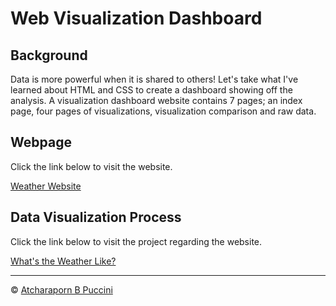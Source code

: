 # Web Visualization Dashboard

## Background

Data is more powerful when it is shared to others! Let's take what I've learned about HTML and CSS to create a dashboard showing off the analysis. A visualization dashboard website contains 7 pages; an index page, four pages of visualizations, visualization comparison and raw data.

## Webpage

Click the link below to visit the website.

<a href="https://abpuccini.github.io/web-design-challenge/" target="_blank">Weather Website</a>


## Data Visualization Process

Click the link below to visit the project regarding the website.

<a href="https://github.com/abpuccini/python-api-challenge" target="_blank">What's the Weather Like?</a>

---
© <a href="https://www.linkedin.com/in/abpuccini/" target="_blank">Atcharaporn B Puccini</a>
